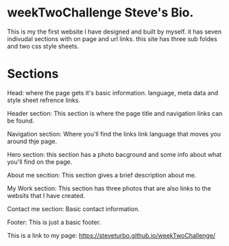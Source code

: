 # weekTwoChallenge Steve's Bio.

This is my the first website I have designed and built by myself.
it has seven indivudal sections with on page and url links. 
this site has three sub foldes and two css style sheets.



# Sections

Head: where the page gets it's basic information.
language, meta data and style sheet refrence links.

Header section: This section is where the page title and navigation links can be found.

Navigation section: Where you'll find the links link language that moves you around thje page.


Hero section: this section has a photo bacground and some info about what you'll find on the page.

About me secition: This section gives a brief description about me.

My Work section: This section has three photos that are also links to the websits that I have created.


Contact me section: Basic contact information.

Footer: This is just a basic footer. 


This is a link to my page: https://steveturbo.github.io/weekTwoChallenge/
